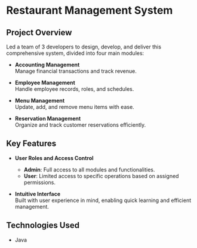 # Restaurant Management System

## Project Overview

Led a team of 3 developers to design, develop, and deliver this comprehensive system, divided into four main modules:

- **Accounting Management**  
  Manage financial transactions and track revenue.

- **Employee Management**  
  Handle employee records, roles, and schedules.

- **Menu Management**  
  Update, add, and remove menu items with ease.

- **Reservation Management**  
  Organize and track customer reservations efficiently.

## Key Features

- **User Roles and Access Control**
  - **Admin**: Full access to all modules and functionalities.
  - **User**: Limited access to specific operations based on assigned permissions.
  
- **Intuitive Interface**  
  Built with user experience in mind, enabling quick learning and efficient management.

## Technologies Used

- Java
